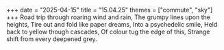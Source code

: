 +++
date = "2025-04-15"
title = "15.04.25"
themes = ["commute", "sky"]
+++
Road trip through roaring wind and rain,
The grumpy lines upon the heights,
Tire out and fold like paper dreams,
Into a psychedelic smile,
Held back to yellow though cascades,
Of colour tug the edge of this,
Strange shift from every deepened grey.
